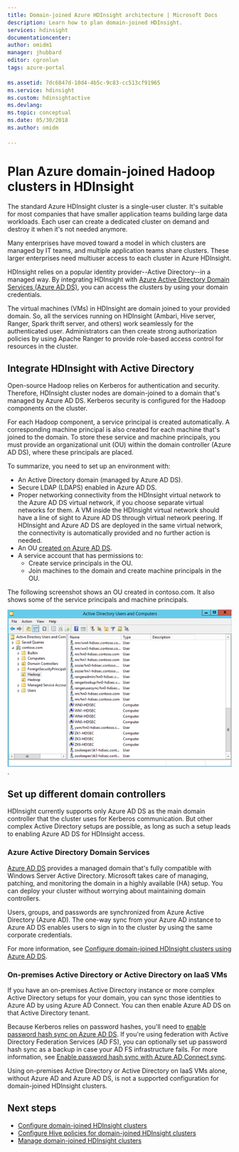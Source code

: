 ```yaml
---
title: Domain-joined Azure HDInsight architecture | Microsoft Docs
description: Learn how to plan domain-joined HDInsight.
services: hdinsight
documentationcenter: 
author: omidm1
manager: jhubbard
editor: cgronlun
tags: azure-portal

ms.assetid: 7dc6847d-10d4-4b5c-9c83-cc513cf91965
ms.service: hdinsight
ms.custom: hdinsightactive
ms.devlang: 
ms.topic: conceptual
ms.date: 05/30/2018
ms.author: omidm

---
```

# Plan Azure domain-joined Hadoop clusters in HDInsight

The standard Azure HDInsight cluster is a single-user cluster. It's suitable for most companies that have smaller application teams building large data workloads. Each user can create a dedicated cluster on demand and destroy it when it's not needed anymore. 

Many enterprises have moved toward a model in which clusters are managed by IT teams, and multiple application teams share clusters. These larger enterprises need multiuser access to each cluster in Azure HDInsight.

HDInsight relies on a popular identity provider--Active Directory--in a managed way. By integrating HDInsight with [Azure Active Directory Domain Services (Azure AD DS)](../../active-directory-domain-services/active-directory-ds-overview.md), you can access the clusters by using your domain credentials. 

The virtual machines (VMs) in HDInsight are domain joined to your provided domain. So, all the services running on HDInsight (Ambari, Hive server, Ranger, Spark thrift server, and others) work seamlessly for the authenticated user. Administrators can then create strong authorization policies by using Apache Ranger to provide role-based access control for resources in the cluster.


## Integrate HDInsight with Active Directory

Open-source Hadoop relies on Kerberos for authentication and security. Therefore, HDInsight cluster nodes are domain-joined to a domain that's managed by Azure AD DS. Kerberos security is configured for the Hadoop components on the cluster. 

For each Hadoop component, a service principal is created automatically. A corresponding machine principal is also created for each machine that's joined to the domain. To store these service and machine principals, you must provide an organizational unit (OU) within the domain controller (Azure AD DS), where these principals are placed. 

To summarize, you need to set up an environment with:

- An Active Directory domain (managed by Azure AD DS).
- Secure LDAP (LDAPS) enabled in Azure AD DS.
- Proper networking connectivity from the HDInsight virtual network to the Azure AD DS virtual network, if you choose separate virtual networks for them. A VM inside the HDInsight virtual network should have a line of sight to Azure AD DS through virtual network peering. If HDInsight and Azure AD DS are deployed in the same virtual network, the connectivity is automatically provided and no further action is needed.
- An OU [created on Azure AD DS](../../active-directory-domain-services/active-directory-ds-admin-guide-create-ou.md).
- A service account that has permissions to:
    - Create service principals in the OU.
    - Join machines to the domain and create machine principals in the OU.

The following screenshot shows an OU created in contoso.com. It also shows some of the service principals and machine principals.

![Organization unit for domain-joined HDInsight clusters](./media/apache-domain-joined-architecture/hdinsight-domain-joined-ou.png).

## Set up different domain controllers
HDInsight currently supports only Azure AD DS as the main domain controller that the cluster uses for Kerberos communication. But other complex Active Directory setups are possible, as long as such a setup leads to enabling Azure AD DS for HDInsight access.

### Azure Active Directory Domain Services
[Azure AD DS](../../active-directory-domain-services/active-directory-ds-overview.md) provides a managed domain that's fully compatible with Windows Server Active Directory. Microsoft takes care of managing, patching, and monitoring the domain in a highly available (HA) setup. You can deploy your cluster without worrying about maintaining domain controllers. 

Users, groups, and passwords are synchronized from Azure Active Directory (Azure AD). The one-way sync from your Azure AD instance to Azure AD DS enables users to sign in to the cluster by using the same corporate credentials. 

For more information, see [Configure domain-joined HDInsight clusters using Azure AD DS](./apache-domain-joined-configure-using-azure-adds.md).

### On-premises Active Directory or Active Directory on IaaS VMs

If you have an on-premises Active Directory instance or more complex Active Directory setups for your domain, you can sync those identities to Azure AD by using Azure AD Connect. You can then enable Azure AD DS on that Active Directory tenant. 

Because Kerberos relies on password hashes, you'll need to [enable password hash sync on Azure AD DS](../../active-directory-domain-services/active-directory-ds-getting-started-password-sync.md). If you're using federation with Active Directory Federation Services (AD FS), you can optionally set up password hash sync as a backup in case your AD FS infrastructure fails. For more information, see [Enable password hash sync with Azure AD Connect sync](../../active-directory/connect/active-directory-aadconnectsync-implement-password-hash-synchronization.md). 

Using on-premises Active Directory or Active Directory on IaaS VMs alone, without Azure AD and Azure AD DS, is not a supported configuration for domain-joined HDInsight clusters.

## Next steps
* [Configure domain-joined HDInsight clusters](apache-domain-joined-configure-using-azure-adds.md)
* [Configure Hive policies for domain-joined HDInsight clusters](apache-domain-joined-run-hive.md)
* [Manage domain-joined HDInsight clusters](apache-domain-joined-manage.md) 
